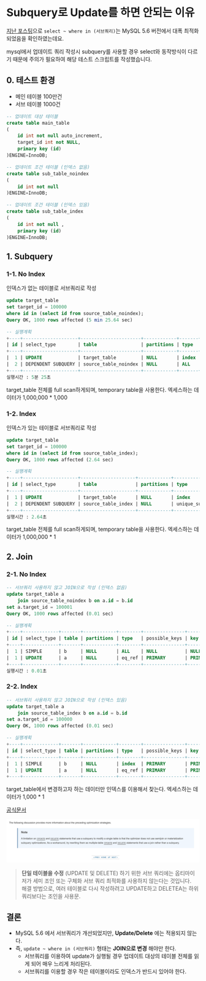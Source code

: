 # Subquery로 Update를 하면 안되는 이유

[지난 포스팅](https://jojoldu.tistory.com/520)으로 ```select ~ where in (서브쿼리)```는 MySQL 5.6 버전에서 대폭 최적화 되었음을 확인하였는데요.  



mysql에서 업데이트 쿼리 작성시 subquery를 사용할 경우 select와 동작방식이 다르기 때문에 주의가 필요하여 해당 테스트 스크립트를 작성했습니다.


## 0. 테스트 환경

* 메인 테이블 100만건
* 서브 테이블 1000건

```sql
-- 업데이트 대상 테이블
create table main_table
(
    id int not null auto_increment,
    target_id int not NULL,
    primary key (id)
)ENGINE=InnoDB;
```

```sql
-- 업데이트 조건 테이블 (인덱스 없음)
create table sub_table_noindex
(
    id int not null
)ENGINE=InnoDB;
```
 
```sql 
-- 업데이트 조건 테이블 (인덱스 있음)
create table sub_table_index
(
    id int not null ,
    primary key (id)
)ENGINE=InnoDB;
```

## 1. Subquery

### 1-1. No Index

인덱스가 없는 테이블로 서브쿼리로 작성 

```sql
update target_table
set target_id = 100000
where id in (select id from source_table_noindex);
Query OK, 1000 rows affected (5 min 25.64 sec)
``` 

```sql 
-- 실행계획
+----+--------------------+----------------------+------------+-------+---------------+---------+---------+------+---------+----------+------------------------------+
| id | select_type        | table                | partitions | type  | possible_keys | key     | key_len | ref  | rows    | filtered | Extra                        |
+----+--------------------+----------------------+------------+-------+---------------+---------+---------+------+---------+----------+------------------------------+
|  1 | UPDATE             | target_table         | NULL       | index | NULL          | PRIMARY | 4       | NULL | 1000000 |   100.00 | Using where; Using temporary |
|  2 | DEPENDENT SUBQUERY | source_table_noindex | NULL       | ALL   | NULL          | NULL    | NULL    | NULL |    1000 |    10.00 | Using where                  |
+----+--------------------+----------------------+------------+-------+---------------+---------+---------+------+---------+----------+------------------------------+
실행시간 : 5분 25초
```

target_table 전체를 full scan하게되며, temporary table을 사용한다.
엑세스하는 데이터가 1,000,000 * 1,000

### 1-2. Index

인덱스가 있는 테이블로 서브쿼리로 작성

```sql
update target_table
set target_id = 100000
where id in (select id from source_table_index);
Query OK, 1000 rows affected (2.64 sec)
```

```sql 
-- 실행계획
+----+--------------------+--------------------+------------+-----------------+---------------+---------+---------+------+---------+----------+------------------------------+
| id | select_type        | table              | partitions | type            | possible_keys | key     | key_len | ref  | rows    | filtered | Extra                        |
+----+--------------------+--------------------+------------+-----------------+---------------+---------+---------+------+---------+----------+------------------------------+
|  1 | UPDATE             | target_table       | NULL       | index           | NULL          | PRIMARY | 4       | NULL | 1000000 |   100.00 | Using where; Using temporary |
|  2 | DEPENDENT SUBQUERY | source_table_index | NULL       | unique_subquery | PRIMARY       | PRIMARY | 4       | func |       1 |   100.00 | Using index                  |
+----+--------------------+--------------------+------------+-----------------+---------------+---------+---------+------+---------+----------+------------------------------+
실행시간 : 2.64초

```

target_table 전체를 full scan하게되며, temporary table을 사용한다.
엑세스하는 데이터가 1,000,000 * 1

## 2. Join

### 2-1. No Index

 
```sql
-- 서브쿼리 사용하지 않고 JOIN으로 작성 (인덱스 없음)
update target_table a
    join source_table_noindex b on a.id = b.id
set a.target_id = 100001
Query OK, 1000 rows affected (0.01 sec)
```

```sql
-- 실행계획
+----+-------------+-------+------------+--------+---------------+---------+---------+------------+------+----------+-------+
| id | select_type | table | partitions | type   | possible_keys | key     | key_len | ref        | rows | filtered | Extra |
+----+-------------+-------+------------+--------+---------------+---------+---------+------------+------+----------+-------+
|  1 | SIMPLE      | b     | NULL       | ALL    | NULL          | NULL    | NULL    | NULL       | 1000 |   100.00 | NULL  |
|  1 | UPDATE      | a     | NULL       | eq_ref | PRIMARY       | PRIMARY | 4       | point.b.id |    1 |   100.00 | NULL  |
+----+-------------+-------+------------+--------+---------------+---------+---------+------------+------+----------+-------+
실행시간 : 0.01초
```

### 2-2. Index

```sql
-- 서브쿼리 사용하지 않고 JOIN으로 작성 (인덱스 있음)
update target_table a
    join source_table_index b on a.id = b.id
set a.target_id = 100000
Query OK, 1000 rows affected (0.01 sec)
```

```sql 
-- 실행계획
+----+-------------+-------+------------+--------+---------------+---------+---------+------------+------+----------+-------------+
| id | select_type | table | partitions | type   | possible_keys | key     | key_len | ref        | rows | filtered | Extra       |
+----+-------------+-------+------------+--------+---------------+---------+---------+------------+------+----------+-------------+
|  1 | SIMPLE      | b     | NULL       | index  | PRIMARY       | PRIMARY | 4       | NULL       | 1000 |   100.00 | Using index |
|  1 | UPDATE      | a     | NULL       | eq_ref | PRIMARY       | PRIMARY | 4       | point.b.id |    1 |   100.00 | NULL        |
+----+-------------+-------+------------+--------+---------------+---------+---------+------------+------+----------+-------------+
```



target_table에서 변경하고자 하는 데이터만 인덱스를 이용해서 찾는다.
엑세스하는 데이터가 1,000 * 1

[공식문서](https://dev.mysql.com/doc/refman/5.6/en/subquery-optimization.html)

![docs](./images/docs.png)

> **단일 테이블을 수정** (UPDATE 및 DELETE) 하기 위한 서브 쿼리에는 옵티마이저가 세미 조인 또는 구체화 서브 쿼리 최적화를 사용하지 않는다는 것입니다.  
> 해결 방법으로, 여러 테이블로 다시 작성하려고 UPDATE하고 DELETEA는 하위 쿼리보다는 조인을 사용문.

## 결론

* MySQL 5.6 에서 서브쿼리가 개선되었지만, **Update/Delete** 에는 적용되지 않는다.
* 즉, ```update ~ where in (서브쿼리)``` 형태는 **JOIN으로 변경** 해야만 한다.
    * 서브쿼리를 이용하여 update가 실행될 경우 업데이트 대상의 테이블 전체를 읽게 되어 매우 느리게 처리된다.  
    * 서브쿼리를 이용할 경우 작은 테이블이라도 인덱스가 반드시 있어야 한다.


